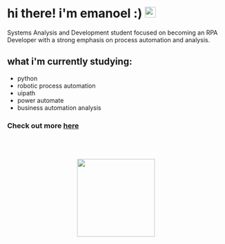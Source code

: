 # hi there! i'm emanoel :) <img src="https://media.giphy.com/media/hvRJCLFzcasrR4ia7z/giphy.gif" width="25px">

Systems Analysis and Development student focused on becoming an RPA Developer with a strong emphasis on process automation and analysis.

## what i'm currently studying:

- python
- robotic process automation
- uipath
- power automate
- business automation analysis

### Check out more [here](https://emanoel.dev/portfolio)

<br>
<br>
<br>

<div align="center">
  <a href="https://github.com/emanoelcampos">
  <img height="180em" src="https://github-readme-stats.vercel.app/api/top-langs/?username=emanoelcampos&layout=compact&theme=dark"/>
</div><br>
